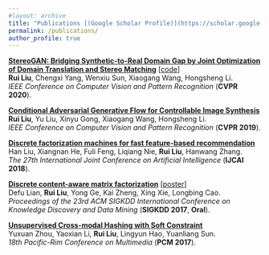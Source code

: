 ```yaml
---
#layout: archive
title: "Publications [(Google Scholar Profile)](https://scholar.google.com/citations?user=ADP-1goAAAAJ&hl=en)"
permalink: /publications/
author_profile: true
---
```


<b>[StereoGAN: Bridging Synthetic-to-Real Domain Gap by Joint Optimization of Domain Translation and Stereo Matching](https://arxiv.org/abs/2005.01927)</b> [[code](https://github.com/ruiliu-ai/StereoGAN)] <br>
<b>Rui Liu</b>, Chengxi Yang, Wenxiu Sun, Xiaogang Wang, Hongsheng Li. <br>
<i>IEEE Conference on Computer Vision and Pattern Recognition</i> (<b>CVPR 2020</b>).

<b>[Conditional Adversarial Generative Flow for Controllable Image Synthesis](https://arxiv.org/abs/1904.01782)</b> <br>
<b>Rui Liu</b>, Yu Liu, Xinyu Gong, Xiaogang Wang, Hongsheng Li. <br>
<i>IEEE Conference on Computer Vision and Pattern Recognition</i> (<b>CVPR 2019</b>).

<b>[Discrete factorization machines for fast feature-based recommendation](https://arxiv.org/abs/1805.02232)</b> <br>
Han Liu, Xiangnan He, Fuli Feng, Liqiang Nie, <b>Rui Liu</b>, Hanwang Zhang. <br>
<i>The 27th International Joint Conference on Artificial Intelligence</i> (<b>IJCAI 2018</b>).

<b>[Discrete content-aware matrix factorization](https://dl.acm.org/citation.cfm?id=3098008)</b> [[poster](http://ruiliu-ai.github.io/files/DCMF_Poster.pdf)] <br>
Defu Lian, <b>Rui Liu</b>, Yong Ge, Kai Zheng, Xing Xie, Longbing Cao. <br>
<i>Proceedings of the 23rd ACM SIGKDD International Conference on Knowledge Discovery and Data Mining</i> (<b>SIGKDD 2017</b>, <b>Oral</b>).

<b>[Unsupervised Cross-modal Hashing with Soft Constraint](https://link.springer.com/chapter/10.1007/978-3-319-77383-4_74)</b> <br>
Yuxuan Zhou, Yaoxian Li, <b>Rui Liu</b>, Lingyun Hao, Yuanliang Sun. <br>
<i>18th Pacific-Rim Conference on Multimedia</i> (<b>PCM 2017</b>).

